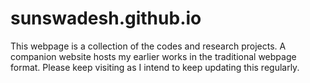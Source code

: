 # sunswadesh.github.io
This webpage is a collection of the codes and research projects.
A companion website hosts my earlier works in the traditional webpage format. Please keep visiting as I intend to keep updating this regularly.
